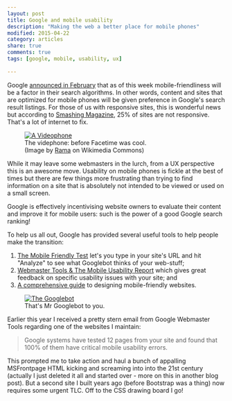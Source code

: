 ```yaml
---
layout: post
title: Google and mobile usability
description: "Making the web a better place for mobile phones"
modified: 2015-04-22
category: articles
share: true
comments: true
tags: [google, mobile, usability, ux]
 
---
```


Google [announced in February](http://googlewebmastercentral.blogspot.de/2015/02/finding-more-mobile-friendly-search.html?mc_cid=cc21b18877&mc_eid=610a07c84b) that as of this week mobile-friendliness will be a factor in their search algorithms. In other words, content and sites that are optimized for mobile phones will be given preference in Google's search result listings. For those of us with responsive sites, this is wonderful news but according to [Smashing Magazine](http://www.smashingmagazine.com/smashing-newsletter-issue-135/?mc_cid=cc21b18877&mc_eid=610a07c84b), 25% of sites are not responsive. That's a lot of internet to fix.

<div class="col-md-5 col-xs-6 image left">
<figure><a href="{{ site.url }}/images/videophone.jpg" data-lightbox="videophone"><img src="{{ site.url }}/images/videophone.jpg" alt="A Videophone"></a>
<figcaption>The videphone: before Facetime was cool.<br />
(Image by <a href="http://commons.wikimedia.org/wiki/File:Videophone_IMG_1107-white.jpg" target="_blank">Rama</a>&nbsp;on Wikimedia Commons)</figcaption>
</figure>
</div>

While it may leave some webmasters in the lurch, from a UX perspective this is an awesome move. Usability on mobile phones is fickle at the best of times but there are few things more frustrating than trying to find information on a site that is absolutely not intended to be viewed or used on a small screen. 

Google is effectively incentivising website owners to evaluate their content and improve it for mobile users: such is the power of a good Google search ranking! 

To help us all out, Google has provided several useful tools to help people make the transition:

1. [The Mobile Friendly Test](https://www.google.com/webmasters/tools/mobile-friendly/?mc_cid=cc21b18877&mc_eid=610a07c84b) let's you type in your site's URL and hit "Analyze" to see what Googlebot thinks of your web-stuff; 
2. [Webmaster Tools & The Mobile Usability Report](https://www.google.com/webmasters/tools/mobile-usability?utm_source=wmc-blog&utm_medium=referral&utm_campaign=mobile-friendly&pli=1) which gives great feedback on specific usability issues with your site; and
3. [A comprehensive guide](https://developers.google.com/webmasters/mobile-sites/get-started/?utm_source=wmc-blog&utm_medium=referral&utm_campaign=mobile-friendly) to designing mobile-friendly websites. 

<div class="col-md-4 col-xs-6 image right">
<figure><a href="{{ site.url }}/images/googlebot.png" data-lightbox="googlebot"><img src="{{ site.url }}/images/googlebot.png" alt="The Googlebot"></a>
<figcaption>That's Mr Googlebot to you.</figcaption>
</figure>
</div> 

Earlier this year I received a pretty stern email from Google Webmaster Tools regarding one of the websites I maintain:

> Google systems have tested 12 pages from your site and found that 100% of them have critical mobile usability errors. 

This prompted me to take action and haul a bunch of appalling MSFrontpage HTML kicking and screaming into into the 21st century (actually I just deleted it all and started over - more on this in another blog post). But a second site I built years ago (before Bootstrap was a thing) now requires some urgent TLC. Off to the CSS drawing board I go!

